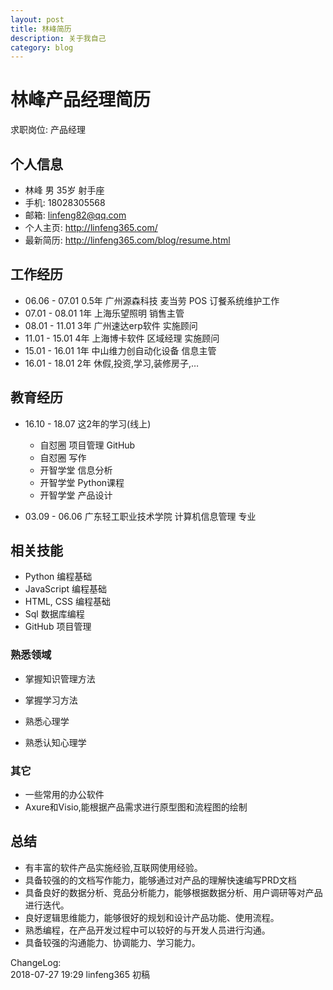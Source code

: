 ```yaml
---
layout: post
title: 林峰简历
description: 关于我自己
category: blog
---
```


# 林峰产品经理简历
求职岗位: 产品经理  

## 个人信息
* 林峰  男 35岁 射手座
* 手机: 18028305568
* 邮箱: linfeng82@qq.com
* 个人主页: http://linfeng365.com/
* 最新简历: http://linfeng365.com/blog/resume.html


## 工作经历

* 06.06 - 07.01   0.5年  广州源森科技    麦当劳 POS 订餐系统维护工作
* 07.01 - 08.01   1年   上海乐望照明    销售主管
* 08.01 - 11.01   3年  广州速达erp软件 实施顾问
* 11.01 - 15.01   4年  上海博卡软件    区域经理 实施顾问 
* 15.01 - 16.01   1年  中山维力创自动化设备    信息主管
* 16.01 - 18.01   2年  休假,投资,学习,装修房子,…

## 教育经历

* 16.10 - 18.07 这2年的学习(线上)  
    * 自怼圈 项目管理 GitHub
    * 自怼圈 写作
    * 开智学堂 信息分析
    * 开智学堂 Python课程
    * 开智学堂 产品设计

* 03.09 - 06.06 广东轻工职业技术学院  计算机信息管理 专业



## 相关技能

* Python 编程基础
* JavaScript 编程基础
* HTML, CSS 编程基础
* Sql 数据库编程
* GitHub 项目管理

### 熟悉领域
* 掌握知识管理方法
* 掌握学习方法

* 熟悉心理学
* 熟悉认知心理学


### 其它
* 一些常用的办公软件
* Axure和Visio,能根据产品需求进行原型图和流程图的绘制

## 总结

* 有丰富的软件产品实施经验,互联网使用经验。
* 具备较强的的文档写作能力，能够通过对产品的理解快速编写PRD文档
* 具备良好的数据分析、竞品分析能力，能够根据数据分析、用户调研等对产品进行迭代。
* 良好逻辑思维能力，能够很好的规划和设计产品功能、使用流程。
* 熟悉编程，在产品开发过程中可以较好的与开发人员进行沟通。
* 具备较强的沟通能力、协调能力、学习能力。

ChangeLog:  
2018-07-27 19:29 linfeng365 初稿  
